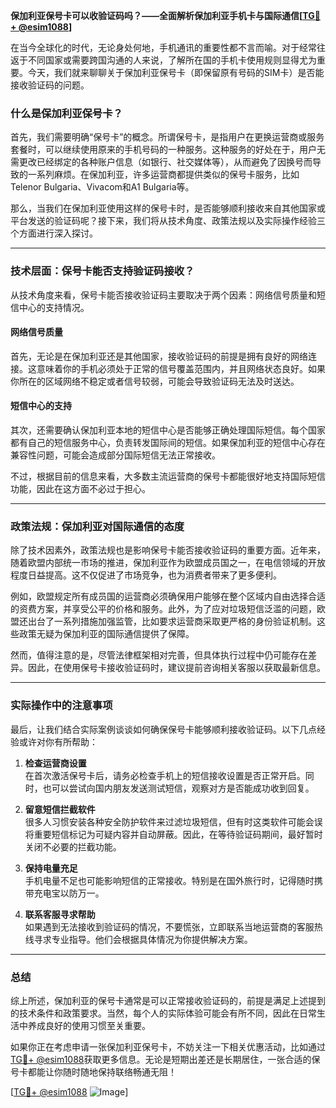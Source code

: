 **保加利亚保号卡可以收验证码吗？——全面解析保加利亚手机卡与国际通信[[TG💪+ @esim1088](https://t.me/s/esim1088)]**

在当今全球化的时代，无论身处何地，手机通讯的重要性都不言而喻。对于经常往返于不同国家或需要跨国沟通的人来说，了解所在国的手机卡使用规则显得尤为重要。今天，我们就来聊聊关于保加利亚保号卡（即保留原有号码的SIM卡）是否能接收验证码的问题。

### 什么是保加利亚保号卡？

首先，我们需要明确“保号卡”的概念。所谓保号卡，是指用户在更换运营商或服务套餐时，可以继续使用原来的手机号码的一种服务。这种服务的好处在于，用户无需更改已经绑定的各种账户信息（如银行、社交媒体等），从而避免了因换号而导致的一系列麻烦。在保加利亚，许多运营商都提供类似的保号卡服务，比如Telenor Bulgaria、Vivacom和A1 Bulgaria等。

那么，当我们在保加利亚使用这样的保号卡时，是否能够顺利接收来自其他国家或平台发送的验证码呢？接下来，我们将从技术角度、政策法规以及实际操作经验三个方面进行深入探讨。

---

### 技术层面：保号卡能否支持验证码接收？

从技术角度来看，保号卡能否接收验证码主要取决于两个因素：网络信号质量和短信中心的支持情况。

#### 网络信号质量

首先，无论是在保加利亚还是其他国家，接收验证码的前提是拥有良好的网络连接。这意味着你的手机必须处于正常的信号覆盖范围内，并且网络状态良好。如果你所在的区域网络不稳定或者信号较弱，可能会导致验证码无法及时送达。

#### 短信中心的支持

其次，还需要确认保加利亚本地的短信中心是否能够正确处理国际短信。每个国家都有自己的短信服务中心，负责转发国际间的短信。如果保加利亚的短信中心存在兼容性问题，可能会造成部分国际短信无法正常接收。

不过，根据目前的信息来看，大多数主流运营商的保号卡都能很好地支持国际短信功能，因此在这方面不必过于担心。

---

### 政策法规：保加利亚对国际通信的态度

除了技术因素外，政策法规也是影响保号卡能否接收验证码的重要方面。近年来，随着欧盟内部统一市场的推进，保加利亚作为欧盟成员国之一，在电信领域的开放程度日益提高。这不仅促进了市场竞争，也为消费者带来了更多便利。

例如，欧盟规定所有成员国的运营商必须确保用户能够在整个区域内自由选择合适的资费方案，并享受公平的价格和服务。此外，为了应对垃圾短信泛滥的问题，欧盟还出台了一系列措施加强监管，比如要求运营商采取更严格的身份验证机制。这些政策无疑为保加利亚的国际通信提供了保障。

然而，值得注意的是，尽管法律框架相对完善，但具体执行过程中仍可能存在差异。因此，在使用保号卡接收验证码时，建议提前咨询相关客服以获取最新信息。

---

### 实际操作中的注意事项

最后，让我们结合实际案例谈谈如何确保保号卡能够顺利接收验证码。以下几点经验或许对你有所帮助：

1. **检查运营商设置**  
   在首次激活保号卡后，请务必检查手机上的短信接收设置是否正常开启。同时，也可以尝试向国内朋友发送测试短信，观察对方是否能成功收到回复。

2. **留意短信拦截软件**  
   很多人习惯安装各种安全防护软件来过滤垃圾短信，但有时这类软件可能会误将重要短信标记为可疑内容并自动屏蔽。因此，在等待验证码期间，最好暂时关闭不必要的拦截功能。

3. **保持电量充足**  
   手机电量不足也可能影响短信的正常接收。特别是在国外旅行时，记得随时携带充电宝以防万一。

4. **联系客服寻求帮助**  
   如果遇到无法接收到验证码的情况，不要慌张，立即联系当地运营商的客服热线寻求专业指导。他们会根据具体情况为你提供解决方案。

---

### 总结

综上所述，保加利亚的保号卡通常是可以正常接收验证码的，前提是满足上述提到的技术条件和政策要求。当然，每个人的实际体验可能会有所不同，因此在日常生活中养成良好的使用习惯至关重要。

如果你正在考虑申请一张保加利亚保号卡，不妨关注一下相关优惠活动，比如通过[TG💪+ @esim1088](https://t.me/s/esim1088)获取更多信息。无论是短期出差还是长期居住，一张合适的保号卡都能让你随时随地保持联络畅通无阻！

[[TG💪+ @esim1088](https://t.me/s/esim1088) ![Image](https://i.postimg.cc/4NQfJmqS/Snipaste-2025-05-13-00-14-12.png)]